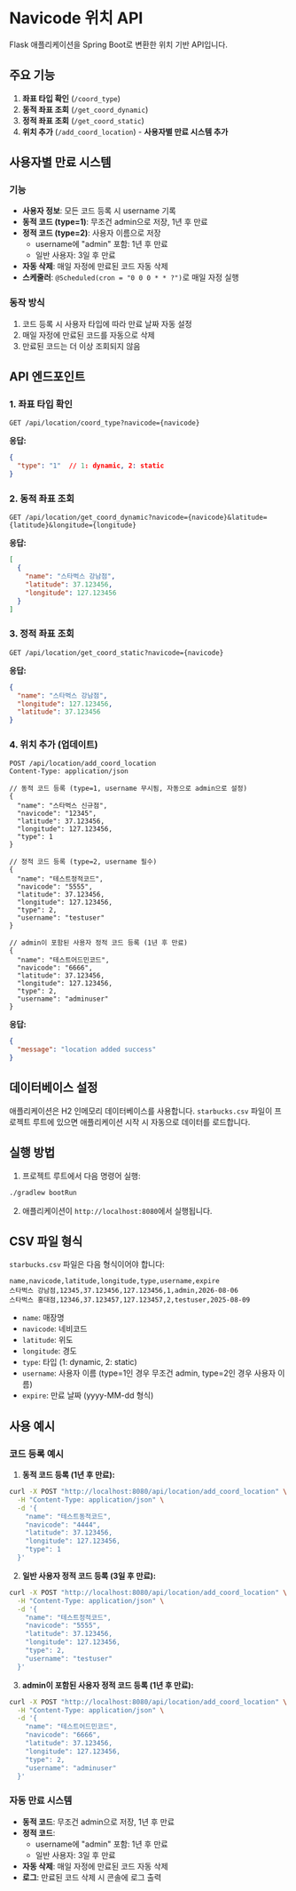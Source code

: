 # Navicode 위치 API

Flask 애플리케이션을 Spring Boot로 변환한 위치 기반 API입니다.

## 주요 기능

1. **좌표 타입 확인** (`/coord_type`)
2. **동적 좌표 조회** (`/get_coord_dynamic`)
3. **정적 좌표 조회** (`/get_coord_static`)
4. **위치 추가** (`/add_coord_location`) - **사용자별 만료 시스템 추가**

## 사용자별 만료 시스템

### 기능
- **사용자 정보**: 모든 코드 등록 시 username 기록
- **동적 코드 (type=1)**: 무조건 admin으로 저장, 1년 후 만료
- **정적 코드 (type=2)**: 사용자 이름으로 저장
  - username에 "admin" 포함: 1년 후 만료
  - 일반 사용자: 3일 후 만료
- **자동 삭제**: 매일 자정에 만료된 코드 자동 삭제
- **스케줄러**: `@Scheduled(cron = "0 0 0 * * ?")`로 매일 자정 실행

### 동작 방식
1. 코드 등록 시 사용자 타입에 따라 만료 날짜 자동 설정
2. 매일 자정에 만료된 코드를 자동으로 삭제
3. 만료된 코드는 더 이상 조회되지 않음

## API 엔드포인트

### 1. 좌표 타입 확인
```
GET /api/location/coord_type?navicode={navicode}
```

**응답:**
```json
{
  "type": "1"  // 1: dynamic, 2: static
}
```

### 2. 동적 좌표 조회
```
GET /api/location/get_coord_dynamic?navicode={navicode}&latitude={latitude}&longitude={longitude}
```

**응답:**
```json
[
  {
    "name": "스타벅스 강남점",
    "latitude": 37.123456,
    "longitude": 127.123456
  }
]
```

### 3. 정적 좌표 조회
```
GET /api/location/get_coord_static?navicode={navicode}
```

**응답:**
```json
{
  "name": "스타벅스 강남점",
  "longitude": 127.123456,
  "latitude": 37.123456
}
```

### 4. 위치 추가 (업데이트)
```
POST /api/location/add_coord_location
Content-Type: application/json

// 동적 코드 등록 (type=1, username 무시됨, 자동으로 admin으로 설정)
{
  "name": "스타벅스 신규점",
  "navicode": "12345",
  "latitude": 37.123456,
  "longitude": 127.123456,
  "type": 1
}

// 정적 코드 등록 (type=2, username 필수)
{
  "name": "테스트정적코드",
  "navicode": "5555",
  "latitude": 37.123456,
  "longitude": 127.123456,
  "type": 2,
  "username": "testuser"
}

// admin이 포함된 사용자 정적 코드 등록 (1년 후 만료)
{
  "name": "테스트어드민코드",
  "navicode": "6666",
  "latitude": 37.123456,
  "longitude": 127.123456,
  "type": 2,
  "username": "adminuser"
}
```

**응답:**
```json
{
  "message": "location added success"
}
```

## 데이터베이스 설정

애플리케이션은 H2 인메모리 데이터베이스를 사용합니다. 
`starbucks.csv` 파일이 프로젝트 루트에 있으면 애플리케이션 시작 시 자동으로 데이터를 로드합니다.

## 실행 방법

1. 프로젝트 루트에서 다음 명령어 실행:
```bash
./gradlew bootRun
```

2. 애플리케이션이 `http://localhost:8080`에서 실행됩니다.

## CSV 파일 형식

`starbucks.csv` 파일은 다음 형식이어야 합니다:
```csv
name,navicode,latitude,longitude,type,username,expire
스타벅스 강남점,12345,37.123456,127.123456,1,admin,2026-08-06
스타벅스 홍대점,12346,37.123457,127.123457,2,testuser,2025-08-09
```

- `name`: 매장명
- `navicode`: 네비코드
- `latitude`: 위도
- `longitude`: 경도
- `type`: 타입 (1: dynamic, 2: static)
- `username`: 사용자 이름 (type=1인 경우 무조건 admin, type=2인 경우 사용자 이름)
- `expire`: 만료 날짜 (yyyy-MM-dd 형식)

## 사용 예시

### 코드 등록 예시

1. **동적 코드 등록 (1년 후 만료):**
```bash
curl -X POST "http://localhost:8080/api/location/add_coord_location" \
  -H "Content-Type: application/json" \
  -d '{
    "name": "테스트동적코드",
    "navicode": "4444",
    "latitude": 37.123456,
    "longitude": 127.123456,
    "type": 1
  }'
```

2. **일반 사용자 정적 코드 등록 (3일 후 만료):**
```bash
curl -X POST "http://localhost:8080/api/location/add_coord_location" \
  -H "Content-Type: application/json" \
  -d '{
    "name": "테스트정적코드",
    "navicode": "5555",
    "latitude": 37.123456,
    "longitude": 127.123456,
    "type": 2,
    "username": "testuser"
  }'
```

3. **admin이 포함된 사용자 정적 코드 등록 (1년 후 만료):**
```bash
curl -X POST "http://localhost:8080/api/location/add_coord_location" \
  -H "Content-Type: application/json" \
  -d '{
    "name": "테스트어드민코드",
    "navicode": "6666",
    "latitude": 37.123456,
    "longitude": 127.123456,
    "type": 2,
    "username": "adminuser"
  }'
```

### 자동 만료 시스템

- **동적 코드**: 무조건 admin으로 저장, 1년 후 만료
- **정적 코드**: 
  - username에 "admin" 포함: 1년 후 만료
  - 일반 사용자: 3일 후 만료
- **자동 삭제**: 매일 자정에 만료된 코드 자동 삭제
- **로그**: 만료된 코드 삭제 시 콘솔에 로그 출력 